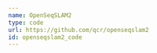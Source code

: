 ```yaml
---
name: OpenSeqSLAM2
type: code
url: https://github.com/qcr/openseqslam2
id: openseqslam2_code
---
```

